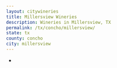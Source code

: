 ```yaml
---
layout: citywineries
title: Millersview Wineries
description: Wineries in Millersview, TX
permalink: /tx/concho/millersview/
state: tx
county: concho
city: millersview
---
```

-
